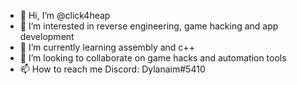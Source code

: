 - 👋 Hi, I’m @click4heap
- 👀 I’m interested in reverse engineering, game hacking and app development
- 🌱 I’m currently learning assembly and c++
- 💞️ I’m looking to collaborate on game hacks and automation tools
- 📫 How to reach me Discord: Dylanaim#5410

<!---
click4heap/click4heap is a ✨ special ✨ repository because its `README.md` (this file) appears on your GitHub profile.
You can click the Preview link to take a look at your changes.
--->
